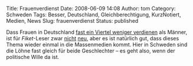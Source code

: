 Title: Frauenverdienst
Date: 2008-06-09 14:08
Author: tom
Category: Schweden
Tags: Besser, Deutschland, Gleichberechtigung, KurzNotiert, Medien, News
Slug: frauenverdienst
Status: published

Dass Frauen in Deutschland [fast ein Viertel weniger
verdienen](http://www.tagesschau.de/wirtschaft/loehne6.html) als Männer,
ist für *Fiket*-Leser zwar
[nicht](http://www.fiket.de/2006/06/14/was-frauen-in-schweden-verdienen/)
[neu](http://www.fiket.de/2007/05/22/gleicher-lohn-fuer-gleiche-arbeit/),
aber es ist natürlich gut, dass dieses Thema wieder einmal in die
Massenmedien kommt. Hier in Schweden sind die Löhne fast gleich für
beide Geschlechter – es geht also, wenn der politische Wille da ist.

